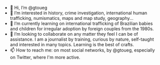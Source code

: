 - 👋 Hi, I’m @gtoueg
- 👀 I’m interested in history, crime investigation, international human trafficking, numismatics, maps and map study, geography...
- 🌱 I’m currently learning on international trafficking of Brazilian babies and children for irregular adoption by foreign couples from the 1980s.
- 💞️ I’m looking to collaborate on any matter they feel I can be of assistance. I am a journalist by training, curious by nature, self-taught and interested in many topics. Learning is the best of crafts.
- 📫 How to reach me: on most social networks, by @gtoueg, especially on Twitter, where I'm more active.

<!---
gtoueg/gtoueg is a ✨ special ✨ repository because its `README.md` (this file) appears on your GitHub profile.
You can click the Preview link to take a look at your changes.
--->
